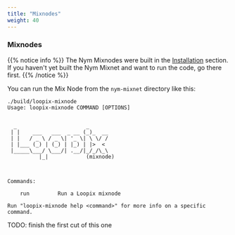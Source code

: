 ```yaml
---
title: "Mixnodes"
weight: 40
---
```


### Mixnodes


{{% notice info %}}
The Nym Mixnodes were built in the [Installation](../installation) section. If you haven't yet built the Nym Mixnet and want to run the code, go there first.
{{% /notice %}}


You can run the Mix Node from the `nym-mixnet` directory like this:

```shell
./build/loopix-mixnode
Usage: loopix-mixnode COMMAND [OPTIONS]


  _                      _
 | |    ___   ___  _ __ (_)_  __
 | |   / _ \ / _ \| '_ \| \ \/ /
 | |___ (_) | (_) | |_) | |>  <
 |_____\___/ \___/| .__/|_/_/\_\
		  |_|            (mixnode)



Commands:

    run         Run a Loopix mixnode

Run "loopix-mixnode help <command>" for more info on a specific command.
```

TODO: finish the first cut of this one
